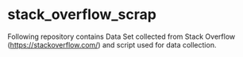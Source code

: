 # stack_overflow_scrap
Following repository contains Data Set collected from Stack Overflow (https://stackoverflow.com/) and script used for data collection.
